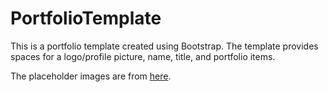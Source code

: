 # PortfolioTemplate

This is a portfolio template created using Bootstrap. The template provides spaces for a logo/profile picture, name, title,
and portfolio items. 

The placeholder images are  from [here](http://placehold.it).

